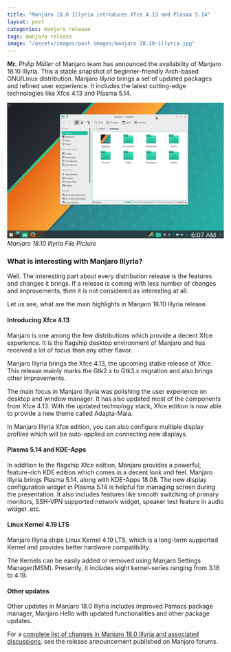 ```yaml
---
title: "Manjaro 18.0 Illyria introduces Xfce 4.13 and Plasma 5.14"
layout: post
categories: manjaro release
tags: manjaro release
image: "/assets/images/post-images/manjaro-18.10-illyria.jpg"
---
```


**Mr.** *Philip Müller* of Manjaro team has announced the availability of Manjaro 18.10 Illyria. This a stable snapshot of beginner-friendly Arch-based GNU/Linux distribution. Manjaro *Illyria* brings a set of updated packages and refined user experience. It includes the latest cutting-edge technologies like Xfce 4.13 and Plasma 5.14.

![Manjaro 18.10 Illyria File Picture](/assets/images/post-images/manjaro-18.10-illyria.jpg)
*Manjaro 18.10 Illyria File Picture*

### What is interesting with Manjaro Illyria?
Well. The interesting part about every distribution release is the features and changes it brings. If a release is coming with less number of changes and improvements, then it is not considered as interesting at all.

Let us see, what are the main highlights in Manjaro 18.10 Illyria release.

#### Introducing Xfce 4.13
Manjaro is one among the few distributions which provide a decent Xfce experience. It is the flagship desktop environment of Manjaro and has received a lot of focus than any other flavor.

Manjaro Illyria brings the Xfce 4.13, the upcoming stable release of Xfce. This release mainly marks the Gtk2.x to Gtk3.x migration and also brings other improvements.

The main focus in Manjaro Illyria was polishing the user experience on desktop and window manager. It has also updated most of the components from Xfce 4.13. With the updated technology stack, Xfce edition is now able to provide a new theme called Adapta-Maia.

In Manjaro Illyria Xfce edition, you can also configure multiple display profiles which will be auto-applied on connecting new displays.

#### Plasma 5.14 and KDE-Apps
In addition to the flagship Xfce edition, Manjaro provides a powerful, feature-rich KDE edition which comes in a decent look and feel. Manjaro Illyria brings Plasma 5.14, along with KDE-Apps 18.08. The new display configuration widget in Plasma 5.14 is helpful for managing screen during the presentation. It also includes features like smooth switching of primary monitors, SSH-VPN supported network widget, speaker test feature in audio widget .etc.

#### Linux Kernel 4.19 LTS
Manjaro Illyria ships Linux Kernel 4.19 LTS, which is a long-term supported Kernel and provides better hardware compatibility.

The Kernels can be easily added or removed using Manjaro Settings Manager(MSM).  Presently, it includes eight kernel-series ranging from 3.16 to 4.19.

#### Other updates
Other updates in Manjaro 18.0 Illyria includes improved Pamacs package manager, Manjaro Hello with updated functionalities and other package updates.

For a [complete list of changes in Manjaro 18.0 Illyria and associated discussions](https://forum.manjaro.org/t/stable-update-2018-10-28-systemd-nvidia-pamac-bootsplash-deepin-firefox/63403), see the release announcement published on Manjaro forums.